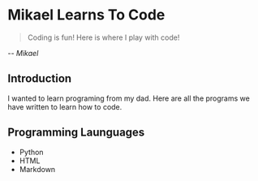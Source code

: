 Mikael Learns To Code
=====================

> Coding is fun! Here is where I play with code!

-- *Mikael*

Introduction
------------

I wanted to learn programing from my dad. Here are all the programs we have written to learn how to code.

Programming Launguages
----------------------
 * Python
 * HTML
 * Markdown
